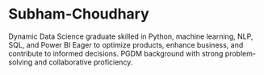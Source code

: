 # Subham-Choudhary
Dynamic Data Science graduate skilled in Python, machine learning, NLP, SQL, and Power BI Eager to optimize products,  enhance business, and contribute to informed decisions. PGDM background with strong problem-solving and collaborative  proficiency.

